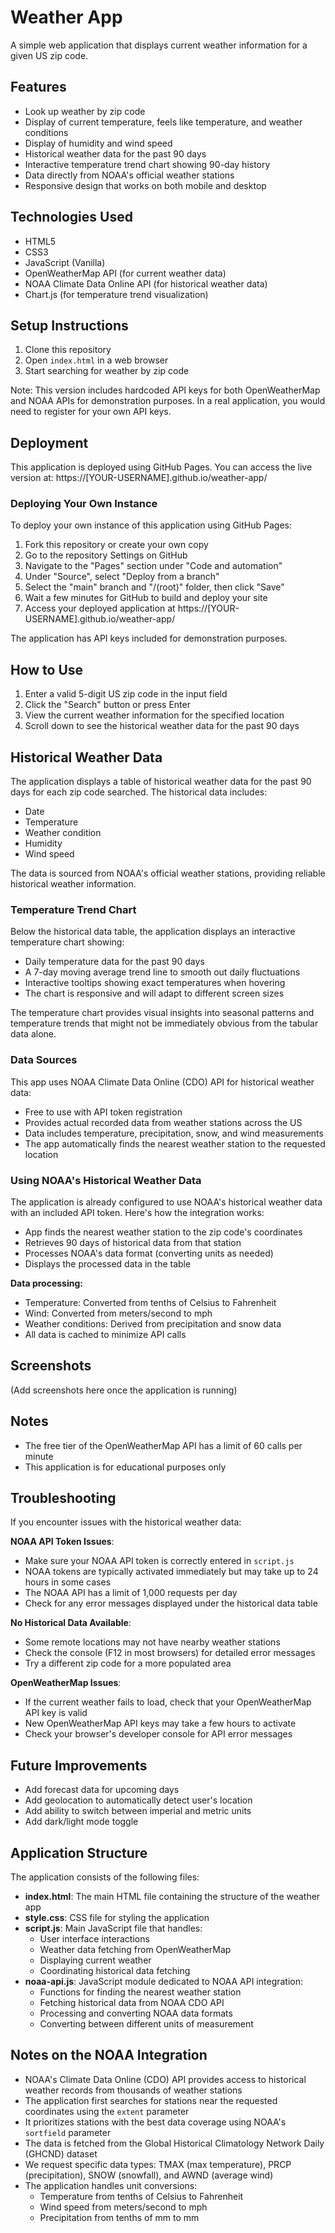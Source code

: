# Weather App

A simple web application that displays current weather information for a given US zip code.

## Features

*   Look up weather by zip code
*   Display of current temperature, feels like temperature, and weather conditions
*   Display of humidity and wind speed
*   Historical weather data for the past 90 days
*   Interactive temperature trend chart showing 90-day history
*   Data directly from NOAA's official weather stations
*   Responsive design that works on both mobile and desktop

## Technologies Used

*   HTML5
*   CSS3
*   JavaScript (Vanilla)
*   OpenWeatherMap API (for current weather data)
*   NOAA Climate Data Online API (for historical weather data)
*   Chart.js (for temperature trend visualization)

## Setup Instructions

1.  Clone this repository
2.  Open `index.html` in a web browser
3.  Start searching for weather by zip code

Note: This version includes hardcoded API keys for both OpenWeatherMap and NOAA APIs for demonstration purposes. In a real application, you would need to register for your own API keys.

## Deployment

This application is deployed using GitHub Pages. You can access the live version at: https://\[YOUR-USERNAME\].github.io/weather-app/

### Deploying Your Own Instance

To deploy your own instance of this application using GitHub Pages:

1.  Fork this repository or create your own copy
2.  Go to the repository Settings on GitHub
3.  Navigate to the "Pages" section under "Code and automation"
4.  Under "Source", select "Deploy from a branch"
5.  Select the "main" branch and "/(root)" folder, then click "Save"
6.  Wait a few minutes for GitHub to build and deploy your site
7.  Access your deployed application at https://\[YOUR-USERNAME\].github.io/weather-app/

The application has API keys included for demonstration purposes.

## How to Use

1.  Enter a valid 5-digit US zip code in the input field
2.  Click the "Search" button or press Enter
3.  View the current weather information for the specified location
4.  Scroll down to see the historical weather data for the past 90 days

## Historical Weather Data

The application displays a table of historical weather data for the past 90 days for each zip code searched. The historical data includes:

*   Date
*   Temperature
*   Weather condition
*   Humidity
*   Wind speed

The data is sourced from NOAA's official weather stations, providing reliable historical weather information.

### Temperature Trend Chart

Below the historical data table, the application displays an interactive temperature chart showing:

*   Daily temperature data for the past 90 days
*   A 7-day moving average trend line to smooth out daily fluctuations
*   Interactive tooltips showing exact temperatures when hovering
*   The chart is responsive and will adapt to different screen sizes

The temperature chart provides visual insights into seasonal patterns and temperature trends that might not be immediately obvious from the tabular data alone.

### Data Sources

This app uses NOAA Climate Data Online (CDO) API for historical weather data:

*   Free to use with API token registration
*   Provides actual recorded data from weather stations across the US
*   Data includes temperature, precipitation, snow, and wind measurements
*   The app automatically finds the nearest weather station to the requested location

### Using NOAA's Historical Weather Data

The application is already configured to use NOAA's historical weather data with an included API token. Here's how the integration works:

*   App finds the nearest weather station to the zip code's coordinates
*   Retrieves 90 days of historical data from that station
*   Processes NOAA's data format (converting units as needed)
*   Displays the processed data in the table

**Data processing:**

*   Temperature: Converted from tenths of Celsius to Fahrenheit
*   Wind: Converted from meters/second to mph
*   Weather conditions: Derived from precipitation and snow data
*   All data is cached to minimize API calls

## Screenshots

(Add screenshots here once the application is running)

## Notes

*   The free tier of the OpenWeatherMap API has a limit of 60 calls per minute
*   This application is for educational purposes only

## Troubleshooting

If you encounter issues with the historical weather data:

**NOAA API Token Issues**:

*   Make sure your NOAA API token is correctly entered in `script.js`
*   NOAA tokens are typically activated immediately but may take up to 24 hours in some cases
*   The NOAA API has a limit of 1,000 requests per day
*   Check for any error messages displayed under the historical data table

**No Historical Data Available**:

*   Some remote locations may not have nearby weather stations
*   Check the console (F12 in most browsers) for detailed error messages
*   Try a different zip code for a more populated area

**OpenWeatherMap Issues**:

*   If the current weather fails to load, check that your OpenWeatherMap API key is valid
*   New OpenWeatherMap API keys may take a few hours to activate
*   Check your browser's developer console for API error messages

## Future Improvements

*   Add forecast data for upcoming days
*   Add geolocation to automatically detect user's location
*   Add ability to switch between imperial and metric units
*   Add dark/light mode toggle

## Application Structure

The application consists of the following files:

*   **index.html**: The main HTML file containing the structure of the weather app
*   **style.css**: CSS file for styling the application
*   **script.js**: Main JavaScript file that handles:
    *   User interface interactions
    *   Weather data fetching from OpenWeatherMap
    *   Displaying current weather
    *   Coordinating historical data fetching
*   **noaa-api.js**: JavaScript module dedicated to NOAA API integration:
    *   Functions for finding the nearest weather station
    *   Fetching historical data from NOAA CDO API
    *   Processing and converting NOAA data formats
    *   Converting between different units of measurement

## Notes on the NOAA Integration

*   NOAA's Climate Data Online (CDO) API provides access to historical weather records from thousands of weather stations
*   The application first searches for stations near the requested coordinates using the `extent` parameter
*   It prioritizes stations with the best data coverage using NOAA's `sortfield` parameter
*   The data is fetched from the Global Historical Climatology Network Daily (GHCND) dataset
*   We request specific data types: TMAX (max temperature), PRCP (precipitation), SNOW (snowfall), and AWND (average wind)
*   The application handles unit conversions:
    *   Temperature from tenths of Celsius to Fahrenheit
    *   Wind speed from meters/second to mph
    *   Precipitation from tenths of mm to mm